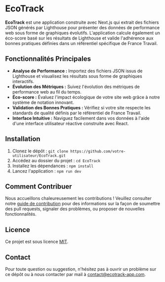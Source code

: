 # EcoTrack

**EcoTrack** est une application construite avec Next.js qui extrait des fichiers JSON générés par Lighthouse pour présenter des données de performance web sous forme de graphiques évolutifs. L'application calcule également un éco-score basé sur les résultats de Lighthouse et valide l'adhérence aux bonnes pratiques définies dans un référentiel spécifique de France Travail.

## Fonctionnalités Principales

- **Analyse de Performance :** Importez des fichiers JSON issus de Lighthouse et visualisez les résultats sous forme de graphiques interactifs.
- **Évolution des Métriques :** Suivez l'évolution des métriques de performance web au fil du temps.
- **Éco-score :** Évaluez l'impact écologique de votre site web grâce à notre système de notation innovant.
- **Validation des Bonnes Pratiques :** Vérifiez si votre site respecte les standards de qualité définis par le référentiel de France Travail.
- **Interface Intuitive :** Naviguez facilement dans vos données à l'aide d'une interface utilisateur réactive construite avec React.

## Installation

1. Clonez le dépôt : `git clone https://github.com/votre-utilisateur/EcoTrack.git`
2. Accédez au dossier du projet : `cd EcoTrack`
3. Installez les dépendances : `npm install`
4. Lancez l'application : `npm run dev`

## Comment Contribuer

Nous accueillons chaleureusement les contributions ! Veuillez consulter notre [guide de contribution](CONTRIBUTING.md) pour des informations sur la façon de soumettre des pull requests, signaler des problèmes, ou proposer de nouvelles fonctionnalités.

## Licence

Ce projet est sous licence [MIT](LICENSE).

## Contact

Pour toute question ou suggestion, n'hésitez pas à ouvrir un problème sur ce dépôt ou à nous contacter par mail à contact@ecotrack-app.com.
